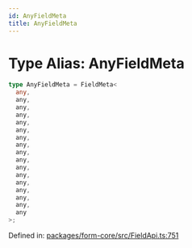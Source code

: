 ```yaml
---
id: AnyFieldMeta
title: AnyFieldMeta
---
```


<!-- DO NOT EDIT: this page is autogenerated from the type comments -->

# Type Alias: AnyFieldMeta

```ts
type AnyFieldMeta = FieldMeta<
  any,
  any,
  any,
  any,
  any,
  any,
  any,
  any,
  any,
  any,
  any,
  any,
  any,
  any,
  any,
  any,
  any
>;
```

Defined in: [packages/form-core/src/FieldApi.ts:751](https://github.com/TanStack/form/blob/main/packages/form-core/src/FieldApi.ts#L751)
